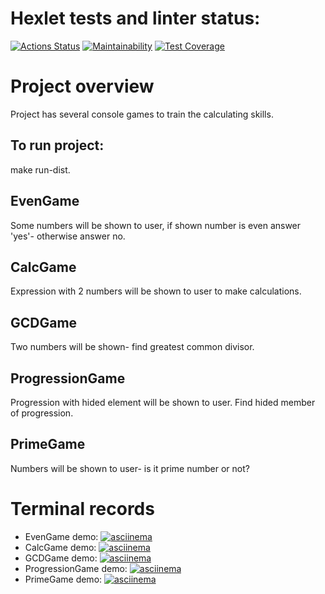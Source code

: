 # Hexlet tests and linter status:
[![Actions Status](https://github.com/AlexVin11/java-project-61/actions/workflows/hexlet-check.yml/badge.svg)](https://github.com/AlexVin11/java-project-61/actions)
[![Maintainability](https://api.codeclimate.com/v1/badges/6d1dc4b10fa94dcdbce7/maintainability)](https://codeclimate.com/github/AlexVin11/java-project-61/maintainability)
[![Test Coverage](https://api.codeclimate.com/v1/badges/6d1dc4b10fa94dcdbce7/test_coverage)](https://codeclimate.com/github/AlexVin11/java-project-61/test_coverage)
# Project overview
Project has several console games to train the calculating skills.

## To run project:

make run-dist.

## EvenGame

Some numbers will be shown to user, if shown number is even answer 'yes'- otherwise answer no.

## CalcGame

Expression with 2 numbers will be shown to user to make calculations.

## GCDGame

Two numbers will be shown- find greatest common divisor.

## ProgressionGame

Progression with hided element will be shown to user. Find hided member of progression.

## PrimeGame

Numbers will be shown to user- is it prime number or not? 

# Terminal records
* EvenGame demo: [![asciinema](https://asciinema.org/a/HplO0xv1QEMGmjgbKw6dbGQnO.svg)](https://asciinema.org/a/HplO0xv1QEMGmjgbKw6dbGQnO)
* CalcGame demo: [![asciinema](https://asciinema.org/a/SlhRkHpnfpM71ai5eB49Wrjeh.svg)](https://asciinema.org/a/SlhRkHpnfpM71ai5eB49Wrjeh)
* GCDGame demo: [![asciinema](https://asciinema.org/a/aBjcdHMATrWt3EcOt3PqzX1rG.svg)](https://asciinema.org/a/aBjcdHMATrWt3EcOt3PqzX1rG)
* ProgressionGame demo: [![asciinema](https://asciinema.org/a/74uLe35iOjqcMrtVDUYhjUSh5.svg)](https://asciinema.org/a/74uLe35iOjqcMrtVDUYhjUSh5)
* PrimeGame demo: [![asciinema](https://asciinema.org/a/Uqca04we0G9wfHZaGCOQuk4yv.svg)](https://asciinema.org/a/Uqca04we0G9wfHZaGCOQuk4yv)
